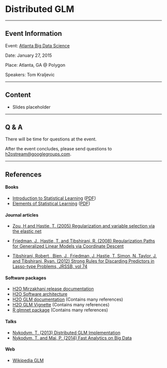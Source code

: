 # Distributed GLM

---

## Event Information

Event: [Atlanta Big Data Science](http://www.meetup.com/Atlanta-Big-Data/events/219651141/)

Date: January 27, 2015

Place: Atlanta, GA @ Polygon

Speakers: Tom Kraljevic

---

## Content

* Slides placeholder

---

## Q & A

There will be time for questions at the event.

After the event concludes, please send questions to <h2ostream@googlegroups.com>.

---

## References

#### Books

* [Introduction to Statistical Learning](http://www-bcf.usc.edu/~gareth/ISL/) ([PDF](http://www-bcf.usc.edu/~gareth/ISL/ISLR%20Fourth%20Printing.pdf))
* [Elements of Statistical Learning](http://statweb.stanford.edu/~tibs/ElemStatLearn/) ([PDF](http://statweb.stanford.edu/~tibs/ElemStatLearn/printings/ESLII_print10.pdf))

#### Journal articles

* [Zou, H and Hastie, T. (2005) Regularization and variable selection via the elastic net](<http://web.stanford.edu/~hastie/Papers/B67.2%20(2005)%20301-320%20Zou%20&%20Hastie.pdf>)

* [Friedman, J., Hastie, T. and Tibshirani, R. (2008) Regularization Paths for Generalized Linear Models via Coordinate Descent](http://www.stanford.edu/~hastie/Papers/glmnet.pdf)

* [Tibshirani, Robert., Bien, J., Friedman, J.,Hastie, T.,Simon, N.,Taylor, J. and Tibshirani, Ryan. (2012) Strong Rules for Discarding Predictors in Lasso-type Problems, JRSSB, vol 74](http://www-stat.stanford.edu/~tibs/ftp/strong.pdf)


#### Software packages

* [H2O Mirzakhani release documentation](http://h2o-release.s3.amazonaws.com/h2o/rel-mirzakhani/2/docs-website/index.html)
* [H2O Software architecture](http://h2o-release.s3.amazonaws.com/h2o/rel-mirzakhani/2/docs-website/developuser/h2o_sw_arch.html)
* [H2O GLM documentation](http://h2o-release.s3.amazonaws.com/h2o/rel-mirzakhani/2/docs-website/datascience/glm.html) (Contains many references)
* [H2O GLM Vignette](https://github.com/h2oai/h2o/blob/master/docs/glm/GLM_Vignette.pdf) (Contains many references)
* [R glmnet package](http://cran.r-project.org/web/packages/glmnet/index.html) (Contains many references)

#### Talks

* [Nykodym, T. (2013) Distributed GLM Implementation](../2013_06_13_GLM/glm_talk2.pdf)
* [Nykodym, T. and Maj, P. (2014) Fast Analytics on Big Data](../2014_11_06_GOTO_Berlin/PetrMaj_and_TomasNykodym_FastAnalyticsOnBigData.pdf)

#### Web

* [Wikipedia GLM](http://en.wikipedia.org/wiki/Generalized_linear_model)
